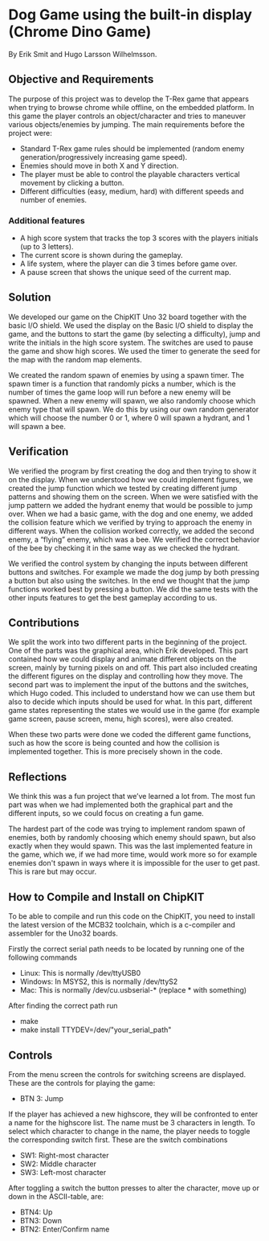 # Dog Game using the built-in display (Chrome Dino Game)

By Erik Smit and Hugo Larsson Wilhelmsson.

## Objective and Requirements

The purpose of this project was to develop the T-Rex game that appears when trying to browse chrome while offline, on the embedded platform. In this game the player controls an object/character and tries to maneuver various objects/enemies by jumping. The main requirements before the project were:
- Standard T-Rex game rules should be implemented (random enemy generation/progressively increasing game speed).
- Enemies should move in both X and Y direction.
- The player must be able to control the playable characters vertical movement by clicking a button.
- Different difficulties (easy, medium, hard) with different speeds and number of enemies.


### Additional features
- A high score system that tracks the top 3 scores with the players initials (up to 3 letters).
- The current score is shown during the gameplay.
- A life system, where the player can die 3 times before game over.
- A pause screen that shows the unique seed of the current map.


## Solution

We developed our game on the ChipKIT Uno 32 board together with the basic I/O shield. We used the display on the Basic I/O shield to display the game, and the buttons to start the game (by selecting a difficulty), jump and write the initials in the high score system. The switches are used to pause the game and show high scores. We used the timer to generate the seed for the map with the random map elements.

We created the random spawn of enemies by using a spawn timer. The spawn timer is a function that randomly picks a number, which is the number of times the game loop will run before a new enemy will be spawned. When a new enemy will spawn, we also randomly choose which enemy type that will spawn. We do this by using our own random generator which will choose the number 0 or 1, where 0 will spawn a hydrant, and 1 will spawn a bee.

## Verification

We verified the program by first creating the dog and then trying to show it on the display. When we understood how we could implement figures, we created the jump function which we tested by creating different jump patterns and showing them on the screen. When we were satisfied with the jump pattern we added the hydrant enemy that would be possible to jump over. When we had a basic game, with the dog and one enemy, we added the collision feature which we verified by trying to approach the enemy in different ways. When the collision worked correctly, we added the second enemy, a “flying” enemy, which was a bee. We verified the correct behavior of the bee by checking it in the same way as we checked the hydrant.

We verified the control system by changing the inputs between different buttons and switches. For example we made the dog jump by both pressing a button but also using the switches. In the end we thought that the jump functions worked best by pressing a button. We did the same tests with the other inputs features to get the best gameplay according to us.

## Contributions

We split the work into two different parts in the beginning of the project. One of the parts was the graphical area, which Erik developed. This part contained how we could display and animate different objects  on the screen, mainly by  turning pixels on and off. This part also included creating the different figures on the display and controlling how they move. The second part was to implement the input of the buttons and the switches, which Hugo coded. This included to understand how we can use them but also to decide which inputs should be used for what. In this part, different game states representing the states we would use in the game (for example game screen, pause screen, menu, high scores), were also created. 

When these two parts were done we coded the different game functions, such as how the score is being counted and how the collision is implemented together. This is more precisely shown in the code.


## Reflections 

We think this was a fun project that we’ve learned a lot from. The most fun part was when we had implemented both the graphical part and the different inputs, so we could focus on creating a fun game. 

The hardest part of the code was trying to implement random spawn of enemies, both by randomly choosing which enemy should spawn, but also exactly when they would spawn. This was the last implemented feature in the game, which we, if we had more time, would work more so for example enemies don't spawn in ways where it is impossible for the user to get past. This is rare but may occur.


## How to Compile and Install on ChipKIT
To be able to compile and run this code on the ChipKIT, you need to install the latest version of the MCB32 toolchain, which is a c-compiler and assembler for the Uno32 boards.

Firstly the correct serial path needs to be located by running one of the following commands
- Linux: This is normally /dev/ttyUSB0
- Windows: In MSYS2, this is normally /dev/ttyS2
- Mac: This is normally /dev/cu.usbserial-* (replace * with something)

After finding the correct path run
- make
- make install TTYDEV=/dev/"your_serial_path"

## Controls
From the menu screen the controls for switching screens are displayed. These are the controls for playing the game:
- BTN 3: Jump

If the player has achieved a new highscore, they will be confronted to enter a name for the highscore list. The name must be 3 characters in length. To select which character to change in the name, the player needs to toggle the corresponding switch first. These are the switch combinations
- SW1: Right-most character
- SW2: Middle character
- SW3: Left-most character

After toggling a switch the button presses to alter the character, move up or down in the ASCII-table, are:
- BTN4: Up
- BTN3: Down
- BTN2: Enter/Confirm name


